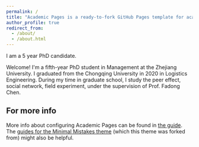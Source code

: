 ```yaml
---
permalink: /
title: "Academic Pages is a ready-to-fork GitHub Pages template for academic personal websites"
author_profile: true
redirect_from: 
  - /about/
  - /about.html
---
```


I am a 5 year PhD candidate.

Welcome! I'm a fifth-year PhD student in Management at the Zhejiang University. I graduated from the Chongqing University in 2020 in Logistics Engineering. During my time in graduate school, I study the peer effect, social network, field experiment, under the supervision of Prof. Fadong Chen.



For more info
------
More info about configuring Academic Pages can be found in [the guide](https://academicpages.github.io/markdown/). The [guides for the Minimal Mistakes theme](https://mmistakes.github.io/minimal-mistakes/docs/configuration/) (which this theme was forked from) might also be helpful.
